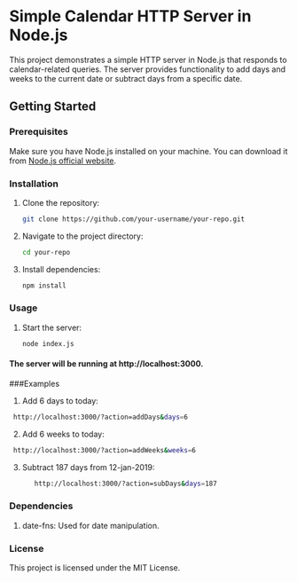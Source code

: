 # Simple Calendar HTTP Server in Node.js

This project demonstrates a simple HTTP server in Node.js that responds to calendar-related queries. The server provides functionality to add days and weeks to the current date or subtract days from a specific date.

## Getting Started

### Prerequisites

Make sure you have Node.js installed on your machine. You can download it from [Node.js official website](https://nodejs.org/).

### Installation

1. Clone the repository:

   ```bash
   git clone https://github.com/your-username/your-repo.git

2. Navigate to the project directory:
   ```bash
   cd your-repo
   ```
3. Install dependencies:
    ```bash
    npm install
    ```

### Usage

1. Start the server:

   ```bash
   node index.js
   ```
#### The server will be running at http://localhost:3000. 

###Examples

1. Add 6 days to today:
  ```bash
   http://localhost:3000/?action=addDays&days=6
  ```

2. Add 6 weeks to today:
  ```bash
   http://localhost:3000/?action=addWeeks&weeks=6
  ```
3. Subtract 187 days from 12-jan-2019:
   ```bash
      http://localhost:3000/?action=subDays&days=187
   ```

### Dependencies

1. date-fns: Used for date manipulation.

### License
 This project is licensed under the MIT License.
   
